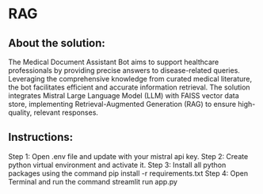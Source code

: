 # RAG

## About the solution:
The Medical Document Assistant Bot aims to support healthcare professionals by providing precise answers to disease-related queries. Leveraging the comprehensive knowledge from curated medical literature, the bot facilitates efficient and accurate information retrieval. The solution integrates Mistral Large Language Model (LLM) with FAISS vector data store, implementing Retrieval-Augmented Generation (RAG) to ensure high-quality, relevant responses.

## Instructions:
Step 1: Open .env file and update with your mistral api key.
Step 2: Create python virtual environment and activate it.
Step 3: Install all python packages using the command pip install -r requirements.txt
Step 4: Open Terminal and run the command streamlit run app.py
